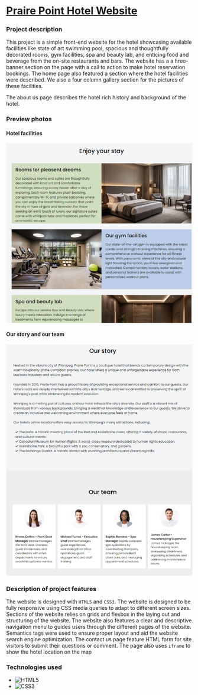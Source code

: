 # [Praire Point Hotel Website](https://ladeyekun.github.io/hotel-project/)

### Project description
This project is a simple front-end website for the hotel showcasing
available facilities like state of art swimming pool, spacious and thoughtfully 
decorated rooms, gym facilities, spa and beauty lab, and enticing food and 
beverage from the on-site restaurants and bars. The website has a a hreo-banner 
section on the page with a call to action to make hotel reservation bookings. 
The home page also featured a section where the hotel facilities were described. 
We also a four column gallery section for the pictures of these facilities.

The about us page describes the hotel rich history and background of the hotel. 

### Preview photos 

#### Hotel facilities
![Facilities](./assets/img/facilities.jpeg "Prarie Point Hotel facilities")
<br>
#### Our story and our team
![Our story](./assets/img/our-story.jpeg "Prarie Point Hotel our story our team")

### Description of project features
The website is designed with `HTML5` and `CSS3`. The website is designed to be fully
responsive using CSS media queries to adapt to different screen sizes. Sections 
of the website relies on grids and flexbox in the laying out and structuring 
of the website. The website also features a clear and descriptive navigation 
menu to guides users through the different pages of the website. Semantics 
tags were used to ensure proper layout and aid the website search engine 
optimization. The contact us page feature HTML form for site visitors to submit 
their questions or comment. The page also uses `iframe` to show the hotel location
 on the map

### Technologies used 
* ![HTML5](https://img.shields.io/badge/html5-%23E34F26.svg?style=for-the-badge&logo=html5&logoColor=white)
* ![CSS3](https://img.shields.io/badge/css3-%231572B6.svg?style=for-the-badge&logo=css3&logoColor=white)